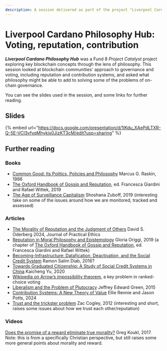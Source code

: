 ```yaml
---
description: A session delivered as part of the project "Liverpool Cardano Philosophy Hub"
---
```


# Liverpool Cardano Philosophy Hub: Voting, reputation, contribution

_**Liverpool Cardano Philosophy Hub**_ was a Fund 8 _Project Catalyst_ project exploring key blockchain concepts through the lens of philosophy. This session looked at blockchain communities' approach to governance and voting, including reputation and contribution systems, and asked what philosophy might be able to add to solving some of the problems of on-chain governance.

You can see the slides used in the session, and some links for further reading.

## Slides

{% embed url="https://docs.google.com/presentation/d/1lKdu_XAePdLTXR-Q-5E-VCI3vfvqMhykis0JizKT3cM/edit?usp=sharing" %}

## Further reading

### Books <a href="#docs-internal-guid-97c01d3e-7fff-3355-14a3-1bbeb3f3f252" id="docs-internal-guid-97c01d3e-7fff-3355-14a3-1bbeb3f3f252"></a>

* [Common Good: Its Politics, Policies and Philosophy](https://www.amazon.co.uk/Common-Good-Politics-Policies-Philosophy/dp/0710206909) Marcus G. Raskin, 1986
* [The Oxford Handbook of Gossip and Reputation](https://academic.oup.com/edited-volume/34260), ed. Francesca Giardini and Rafael Wittek, 2019
* [The Age of Surveillance Capitalism](https://www.amazon.co.uk/Age-Surveillance-Capitalism-Future-Frontier/dp/1781256845) Shoshana Zuboff, 2019 (interesting take on some of the issues around how we are monitored, tracked and assessed)

### Articles

* [The Morality of Reputation and the Judgment of Others](https://www.jpe.ox.ac.uk/papers/the-morality-of-reputation-and-the-judgment-of-others-2/) David S. Oderberg 2024, Journal of Practical Ethics
* [Reputation in Moral Philosophy and Epistemology](https://academic.oup.com/edited-volume/34260/chapter-abstract/290461347?redirectedFrom=fulltext) Gloria Origgi, 2019 (a chapter of [The Oxford Handbook of Gossip and Reputation](https://academic.oup.com/edited-volume/34260), ed. Francesca Giardini and Rafael Wittek)
* [Becoming-Infrastructure: Datafication, Deactivation, and the Social Credit System](https://www.google.co.uk/url?sa=t\&source=web\&rct=j\&opi=89978449\&url=https://scholar.google.co.uk/scholar\_url%3Furl%3Dhttps://journals.litwinbooks.com/index.php/jclis/article/download/19/11%26hl%3Den%26sa%3DX%26ei%3D44ouZvKYCPiSy9YP7LeXqAU%26scisig%3DAFWwaea951AJhpa6Ie1jnH0\_jmX3%26oi%3Dscholarr\&ved=2ahUKEwiV\_ff1uuWFAxXtUUEAHW8cDMAQgAMoAHoECAcQAw\&usg=AOvVaw13AvUEO2S6ynBmxmp53bHS) Ramon Salim Diab, 2016?
* [Towards Graduated Citizenship: A Study of Social Credit Systems in China](https://www.google.co.uk/url?sa=t\&source=web\&rct=j\&opi=89978449\&url=https://scholar.google.co.uk/scholar\_url%3Furl%3Dhttps://about.illinoisstate.edu/critique/files/2020/09/FINAL-2-Graduated-Citizenship-A-Study-of-Social-Credit-Systems-in-China.pdf%26hl%3Den%26sa%3DX%26ei%3D44ouZvKYCPiSy9YP7LeXqAU%26scisig%3DAFWwaeZdXrdwhU-gyfhfu3saA5Fg%26oi%3Dscholarr\&ved=2ahUKEwiV\_ff1uuWFAxXtUUEAHW8cDMAQgAMoAXoECAcQBA\&usg=AOvVaw3ZebXwAOpkALKSpnclpssc) Kaicheng Yu, 2020
* [Wikipedia on Arrow’s impossibility theorem](https://en.wikipedia.org/wiki/Arrow's\_impossibility\_theorem), a key problem in ranked-choice voting
* [Liberalism and the Problem of Plutocracy](https://www.polisci.upenn.edu/sites/default/files/Green-2015-Constellations.pdf) Jeffrey Edward Green, 2015
* [Contribution Systems: A New Theory of Value](https://papers.ssrn.com/sol3/papers.cfm?abstract\_id=4754267) Ellie Rennie and Jason Potts, 2024
* [Trust and the trickster problem](https://philarchive.org/go.pl?id=COGTAT\&proxyId=\&u=https%3A%2F%2Fphilpapers.org%2Farchive%2FCOGTAT.pdf) Zac Cogley, 2012 (interesting and short, raises some issues about how we trust each other/reputation)

### Videos

[Does the promise of a reward eliminate true morality?](https://www.str.org/w/does-the-promise-of-a-reward-eliminate-true-morality-) Greg Koukl, 2017. Note: this is from a specifically Christian perspective, but still raises some more general points about morality and reward.
